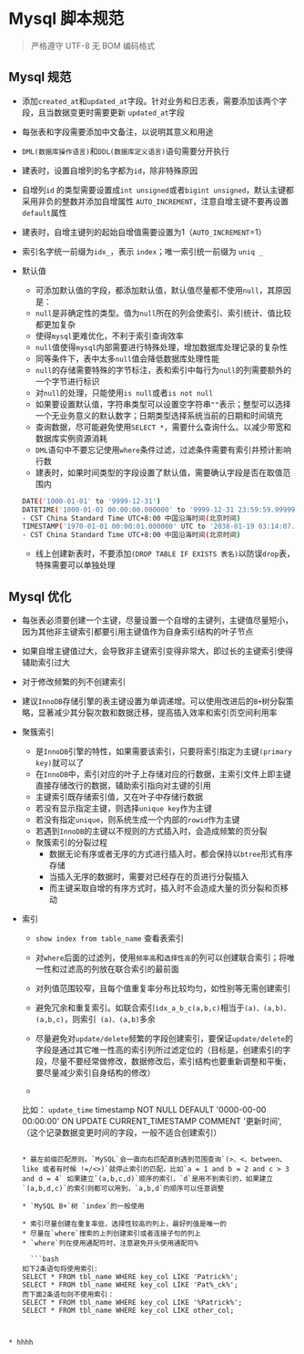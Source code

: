 # Mysql 脚本规范

> 严格遵守 UTF-8 无 BOM 编码格式

## Mysql 规范

* 添加`created_at`和`updated_at`字段。针对业务和日志表，需要添加该两个字段，且当数据变更时需要更新 		`updated_at`字段

* 每张表和字段需要添加中文备注，以说明其意义和用途

* `DML(数据库操作语言)`和`DDL(数据库定义语言)`语句需要分开执行

* 建表时，设置自增列的名字都为`id`，除非特殊原因

* 自增列`id` 的类型需要设置成`int unsigned`或者`bigint unsigned`，默认主键都采用非负的整数并添加自增属性 `AUTO_INCREMENT`，注意自增主键不要再设置`default`属性

* 建表时，自增主键列的起始自增值需要设置为1（`AUTO_INCREMENT`=1）

* 索引名字统一前缀为`idx_`，表示 `index`；唯一索引统一前缀为 `uniq _`

* 默认值

  * 可添加默认值的字段，都添加默认值，默认值尽量都不使用`null`，其原因是：
  * `null`是非确定性的类型。值为`null`所在的列会使索引、索引统计、值比较都更加复杂
  * 使得`mysql`更难优化，不利于索引查询效率
  * `null`值使得`mysql`内部需要进行特殊处理，增加数据库处理记录的复杂性
  * 同等条件下，表中太多`null`值会降低数据库处理性能
  * `null`的存储需要特殊的字节标注，表和索引中每行为`null`的列需要额外的一个字节进行标识
  * 对`null`的处理，只能使用`is null`或者`is not null`
  * 如果要设置默认值，字符串类型可以设置空字符串`""`表示；整型可以选择一个无业务意义的默认数字；日期类型选择系统当前的日期和时间填充
  * 查询数据，尽可能避免使用`SELECT *`，需要什么查询什么。以减少带宽和数据库实例资源消耗
  * `DML`语句中不要忘记使用`where`条件过滤，过滤条件需要有索引并预计影响行数
  * 建表时，如果时间类型的字段设置了默认值，需要确认字段是否在取值范围内

  ```bash
  DATE('1000-01-01' to '9999-12-31')
  DATETIME('1000-01-01 00:00:00.000000' to '9999-12-31 23:59:59.999999')
  - CST China Standard Time UTC+8:00 中国沿海时间(北京时间)
  TIMESTAMP('1970-01-01 00:00:01.000000' UTC to '2038-01-19 03:14:07.999999' UTC)
  - CST China Standard Time UTC+8:00 中国沿海时间(北京时间)
  ```

  * 线上创建新表时，不要添加`(DROP TABLE IF EXISTS 表名)`以防误`drop`表，特殊需要可以单独处理

## Mysql 优化

* 每张表必须要创建一个主键，尽量设置一个自增的主键列，主键值尽量短小，因为其他非主键索引都要引用主键值作为自身索引结构的叶子节点

* 如果自增主键值过大，会导致非主键索引变得非常大，即过长的主键索引使得辅助索引过大

* 对于修改频繁的列不创建索引

* 建议`InnoDB`存储引擎的表主键设置为单调递增。可以使用改进后的`B+`树分裂策略，显著减少其分裂次数和数据迁移，提高插入效率和索引页空间利用率

* 聚簇索引

  * 是`InnoDB`引擎的特性，如果需要该索引，只要将索引指定为主键`(primary key)`就可以了
  * 在`InnoDB`中，索引对应的叶子上存储对应的行数据，主索引文件上即主键直接存储改行的数据，辅助索引指向对主键的引用
  * 主键索引既存储索引值，又在叶子中存储行数据
  * 若没有显示指定主键，则选择`unique key`作为主键
  * 若没有指定`unique`，则系统生成一个内部的`rowid`作为主键
  * 若遇到`InnoDB`的主键以不规则的方式插入时，会造成频繁的页分裂
  * 聚簇索引的分裂过程
    * 数据无论有序或者无序的方式进行插入时，都会保持以`btree`形式有序存储
    * 当插入无序的数据时，需要对已经存在的页进行分裂插入
    * 而主键采取自增的有序方式时，插入时不会造成大量的页分裂和页移动

* 索引

  * `show index from table_name` 查看表索引
  * 对`where`后面的过滤列，使用`频率高`和`选择性高`的列可以创建联合索引；将唯一性和过滤高的列放在联合索引的最前面
  * 对列值范围较窄，且每个值重复率分布比较均匀，如性别等无需创建索引
  * 避免冗余和重复索引。如联合索引`idx_a_b_c(a,b,c)`相当于`(a)、(a,b)、(a,b,c)`，则索引` (a)、(a,b)`多余
  *  尽量避免对`update/delete`频繁的字段创建索引，要保证`update/delete`的字段是通过其它唯一性高的索引列所过滤定位的（目标是，创建索引的字段，尽量不要经常做修改，数据修改后，索引结构也要重新调整和平衡，要尽量减少索引自身结构的修改）

  *  ```bash
    比如： `update_time` timestamp NOT NULL DEFAULT '0000-00-00 00:00:00' ON UPDATE CURRENT_TIMESTAMP COMMENT '更新时间',（这个记录数据变更时间的字段，一般不适合创建索引）
     ```

  * 最左前缀匹配原则。`MySQL`会一直向右匹配直到遇到范围查询`(>、<、between、like 或者有时候 !=/<>)`就停止索引的匹配，比如`a = 1 and b = 2 and c > 3 and d = 4` 如果建立`(a,b,c,d)`顺序的索引，`d`是用不到索引的，如果建立`(a,b,d,c)`的索引则都可以用到，`a,b,d`的顺序可以任意调整

  * `MySQL B+`树 `index`的一般使用

    * 索引尽量创建在重复率低，选择性较高的列上，最好列值是唯一的
    * 尽量在`where`搜索的上列创建索引或者连接子句的列上
    * `where`列在使用通配符时，注意避免开头使用通配符%

       ```bash
    如下2条语句将使用索引:
    SELECT * FROM tbl_name WHERE key_col LIKE 'Patrick%';
    SELECT * FROM tbl_name WHERE key_col LIKE 'Pat%_ck%';
    而下面2条语句则不使用索引：
    SELECT * FROM tbl_name WHERE key_col LIKE '%Patrick%';
    SELECT * FROM tbl_name WHERE key_col LIKE other_col;
      
 ```

* hhhh
